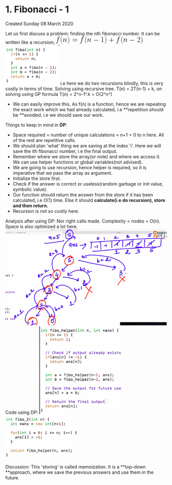 # 1. Fibonacci - 1
Created Sunday 08 March 2020

Let us first discuss a problem: finding the nth fibonacci number.
It can be written like a recursion;
![](1._Fibonacci_-_1/equation002.png)
![](1._Fibonacci_-_1/Selection_081.png)
i.e here we do two recursions blindly, this is very costly in terms of time.
Solving using recursive tree.
T(n) = 2T(n-1) + k, on solving using GP formula
T(n) = 2^n-1^.k = O(2^n^)


* We can easily improve this. As f(n) is a function, hence we are repeating the exact work which we had already calculated, i.e **repetition should be **avoided. i.e we should save our work.


Things to keep in mind in **DP**:

* Space required = number of unique calculations = n+1 = 0 to n here. All of the rest are repetitive calls.
* We should plan 'what' thing we are saving at the index 'i'. Here we will save the ith fibonacci number, i.e the final output.
* Remember where we store the array(or note) and where we access it. We can use helper functions or global variables(not advised).
* We are going to use recursion, hence helper is required, so it is imperative that we pass the array as argument.
* Initialize the store first.
* Check if the answer is correct or useless(random garbage or init value, symbolic value).
* Our function should return the answer from the store if it has been calculated, i.e O(1) time. Else it should **calculate(i.e do recursion), store and then return.**
* Recursion is not so costly here.


Analysis after using DP: Nor right calls made. Complexity  = nodes = O(n). Space is also optimized a lot here.
![](1._Fibonacci_-_1/Selection_082.png)
Code using DP:
![](1._Fibonacci_-_1/Selection_083.png)
![](1._Fibonacci_-_1/Selection_084.png)

Discussion: This 'storing' is called memoization. It is a **top-down **approach, where we save the previous answers and use them in the future.

